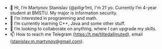 - 👋 Hi, I’m Martynov Stanislav (@piligr1m), I'm 21 yo. Currently I’m 4-year student at BMSTU. My major is information security.
- 👀 I’m interested in programming and math.
- 🌱 I’m currently learning C++, Java and some other stuff.
- 💞️ I’m looking to collaborate on anything, where I can upgrade my skills.
- 📫 How to reach me Telegram (https://t.me/tiltedallmuted), email (stanislav.m.martynov@gmail.com).

<!---
piligr1m/piligr1m is a ✨ special ✨ repository because its `README.md` (this file) appears on your GitHub profile.
You can click the Preview link to take a look at your changes.
--->
